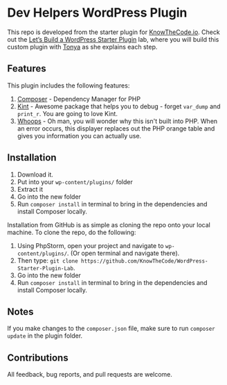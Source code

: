 # Dev Helpers WordPress Plugin

This repo is developed from the starter plugin for [KnowTheCode.io](https://knowthecode.io). Check out the [Let’s Build a WordPress Starter Plugin](https://knowthecode.io/labs/lets-build-wordpress-starter-plugin) lab, where you will build this custom plugin with [Tonya](https://knowthecode.io/about) as she explains each step.

## Features

This plugin includes the following features:

1. [Composer](https://getcomposer.org/) - Dependency Manager for PHP
2. [Kint](https://github.com/kint-php/kint) - Awesome package that helps you to debug - forget `var_dump` and `print_r`. You are going to love Kint.
3. [Whoops](https://github.com/filp/whoops) - Oh man, you will wonder why this isn't built into PHP. When an error occurs, this displayer replaces out the PHP orange table and gives you information you can actually use.

## Installation

1. Download it.
2. Put into your `wp-content/plugins/` folder
3. Extract it
4. Go into the new folder
5. Run `composer install` in terminal to bring in the dependencies and install Composer locally.

Installation from GitHub is as simple as cloning the repo onto your local machine.  To clone the repo, do the following:

1. Using PhpStorm, open your project and navigate to `wp-content/plugins/`. (Or open terminal and navigate there).
2. Then type: `git clone https://github.com/KnowTheCode/WordPress-Starter-Plugin-Lab`.
3. Go into the new folder
4. Run `composer install` in terminal to bring in the dependencies and install Composer locally.

## Notes

If you make changes to the `composer.json` file, make sure to run `composer update` in the plugin folder.

## Contributions

All feedback, bug reports, and pull requests are welcome.
